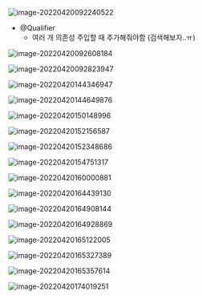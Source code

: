 ![image-20220420092240522](0420.assets/image-20220420092240522.png)

- @Qualifier
  - 여러 개 의존성 주입할 때 추가해줘야함 (검색해보자..ㅠ)

![image-20220420092608184](0420.assets/image-20220420092608184.png)

![image-20220420092823947](0420.assets/image-20220420092823947.png)

![image-20220420144346947](0420.assets/image-20220420144346947.png)

![image-20220420144649876](0420.assets/image-20220420144649876.png)

![image-20220420150148996](0420.assets/image-20220420150148996.png)

![image-20220420152156587](0420.assets/image-20220420152156587.png)

![image-20220420152348686](0420.assets/image-20220420152348686.png)

![image-20220420154751317](0420.assets/image-20220420154751317.png)

![image-20220420160000881](0420.assets/image-20220420160000881.png)

![image-20220420164439130](0420.assets/image-20220420164439130.png)

![image-20220420164908144](0420.assets/image-20220420164908144.png)

![image-20220420164928869](0420.assets/image-20220420164928869.png)

![image-20220420165122005](0420.assets/image-20220420165122005.png)

![image-20220420165327389](0420.assets/image-20220420165327389.png)

![image-20220420165357614](0420.assets/image-20220420165357614.png)

![image-20220420174019251](0420.assets/image-20220420174019251.png)